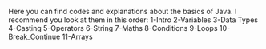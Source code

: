 Here you can find codes and explanations about the basics of Java.
I recommend you look at them in this order:
1-Intro
2-Variables
3-Data Types
4-Casting
5-Operators
6-String
7-Maths
8-Conditions
9-Loops
10-Break_Continue
11-Arrays
